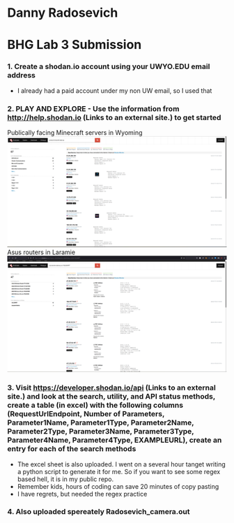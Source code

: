 # Danny Radosevich
# BHG Lab 3 Submission

### 1. Create a shodan.io account using your UWYO.EDU email address
* I already had a paid account under my non UW email, so I used that
### 2. PLAY AND EXPLORE - Use the information from http://help.shodan.io (Links to an external site.)  to get started 
Publically facing Minecraft servers in Wyoming
![Publically facing Minecraft servers in Wyoming](RadosevichBHG-3_minecraft.png)</br>
Asus routers in Laramie
![Asus routers in Laramie](RadosevichBHG-3_asuswrt.png)
### 3. Visit https://developer.shodan.io/api (Links to an external site.) and look at the search, utility, and API status methods, create a table (in excel) with the following columns (RequestUrlEndpoint, Number of Parameters, Parameter1Name, Parameter1Type, Parameter2Name, Parameter2Type, Parameter3Name, Parameter3Type,  Parameter4Name, Parameter4Type, EXAMPLEURL), create an entry for each of the search methods
* The excel sheet is also uploaded. I went on a several hour tanget writing a python script to generate it for me. So if you want to see some regex based hell, it is in my public repo.
* Remember kids, hours of coding can save 20 minutes of copy pasting
* I have regrets, but needed the regex practice
### 4. Also uploaded spereately Radosevich_camera.out